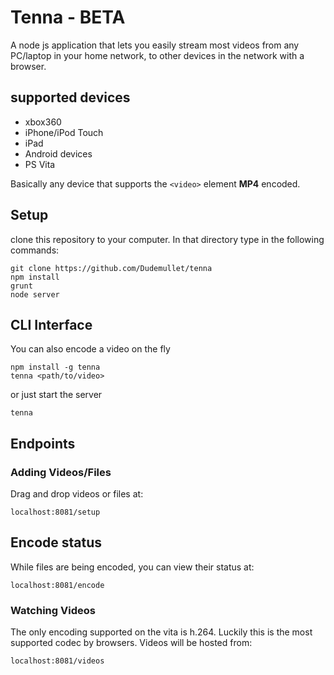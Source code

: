# Tenna - BETA
A node js application that lets you easily stream most videos from any PC/laptop in your home network, to other devices in the network with a browser.

## supported devices

- xbox360
- iPhone/iPod Touch
- iPad
- Android devices
- PS Vita

Basically any device that supports the `<video>` element **MP4** encoded.

## Setup
clone this repository to your computer. In that directory type in the following commands:

```
git clone https://github.com/Dudemullet/tenna
npm install
grunt
node server
```

## CLI Interface
You can also encode a video on the fly

```
npm install -g tenna
tenna <path/to/video>
```

or just start the server

```
tenna
```

## Endpoints

### Adding Videos/Files
Drag and drop videos or files at:

`localhost:8081/setup`

## Encode status
While files are being encoded, you can view their status at:

`localhost:8081/encode`

### Watching Videos
The only encoding supported on the vita is h.264. Luckily this is the most supported codec by browsers. Videos will be hosted from:

`localhost:8081/videos`
